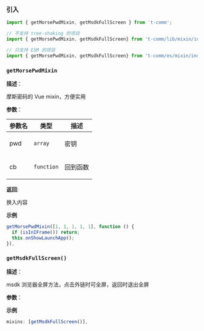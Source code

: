 
### 引入

```ts
import { getMorsePwdMixin, getMsdkFullScreen } from 't-comm';

// 不支持 tree-shaking 的项目
import { getMorsePwdMixin, getMsdkFullScreen} from 't-comm/lib/mixin/index';

// 只支持 ESM 的项目
import { getMorsePwdMixin, getMsdkFullScreen} from 't-comm/es/mixin/index';
```


### `getMorsePwdMixin` 


**描述**：<p>摩斯密码的 Vue mixin，方便实用</p>

**参数**：


| 参数名 | 类型 | 描述 |
| --- | --- | --- |
| pwd | <code>array</code> | <p>密钥</p> |
| cb | <code>function</code> | <p>回到函数</p> |

**返回**: <p>换入内容</p>

**示例**

```ts
getMorsePwdMixin([1, 1, 1, 1, 1], function () {
  if (isInIFrame()) return;
  this.onShowLaunchApp();
}),
```
<a name="getMsdkFullScreen"></a>

### `getMsdkFullScreen()` 


**描述**：<p>msdk 浏览器全屏方法，点击外链时可全屏，返回时退出全屏</p>

**参数**：



**示例**

```ts
mixins: [getMsdkFullScreen()],
```
